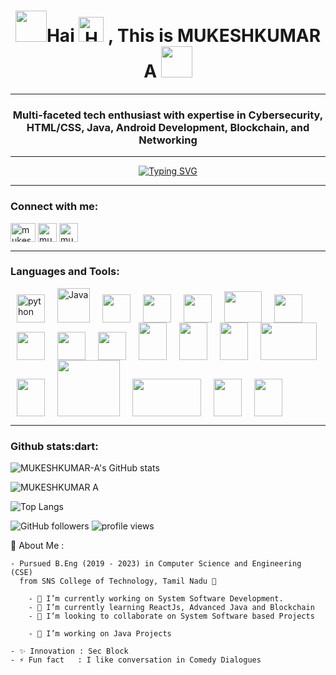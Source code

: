 <h1 align="center"><img src="https://user-images.githubusercontent.com/74038190/213844263-a8897a51-32f4-4b3b-b5c2-e1528b89f6f3.png" width="50px" />Hai <img src="https://user-images.githubusercontent.com/74038190/216120981-b9507c36-0e04-4469-8e27-c99271b45ba5.png" alt="Handshake" width="40" /> , This is MUKESHKUMAR A <img src="https://user-images.githubusercontent.com/74038190/213844263-a8897a51-32f4-4b3b-b5c2-e1528b89f6f3.png" width="50px" /></h1>

---
<h3 align="center">Multi-faceted tech enthusiast with expertise in Cybersecurity, HTML/CSS, Java, Android Development, Blockchain, and Networking</h3>

---

<p align="center">
<a href="https://git.io/typing-svg"><img src="https://readme-typing-svg.herokuapp.com?font=Fira+Code&pause=1000&center=true&vCenter=true&width=500&height=45&lines=I+am+a+Android+App+Developer;I+am+also+a+Web+Developer;Always+Learning+a+new+Technology+" alt="Typing SVG" /></a>
</p>

---
<h3 align="left">Connect with me:</h3>
<p align="left">
<a href="https://linkedin.com/in/mukeshkumaranandan" target="blank"><img align="center" src="https://cdn.worldvectorlogo.com/logos/linkedin-icon-2.svg" alt="mukeshkumaranandan" height="30" width="40" /></a><a ref="https://linkedin.com/in/mukeshkumaranandan" target="blank">
<img  align="center" height="30" width="30" src="https://cdn.worldvectorlogo.com/logos/instagram-2016-5.svg" alt="mukeshkumar_2001"></a><a ref="https://linkedin.com/in/mukeshkumaranandan" target="blank">
<img  align="center" height="30" width="30" src="https://cdn.worldvectorlogo.com/logos/official-gmail-icon-2020-.svg" alt="mukeshkumar_2001"></a>
</p>

---

<h3 align="left">Languages and Tools:</h3>
<p>
<img width="45" height="45" hspace="10"  alt="python" src="https://cdn.worldvectorlogo.com/logos/python-5.svg"/><img width="52" height="55" hspace="10" alt =" Java" src="https://cdn.worldvectorlogo.com/logos/java-4.svg"/><img width="45" height="45" hspace="10" src="https://cdn.worldvectorlogo.com/logos/c-1.svg"/><img width="45" height="45" hspace="10" src="https://cdn.worldvectorlogo.com/logos/html-1.svg"/><img width="45" height="45" hspace="10" src="https://www.vectorlogo.zone/logos/github/github-icon.svg"/><img width="60" height="50" hspace="10" src="https://cdn.worldvectorlogo.com/logos/mysql-3.svg"/><img width="45" height="45" hspace="10" src="https://cdn.worldvectorlogo.com/logos/sublime-text.svg"/><img width="45" height="45" hspace="10" src="https://cdn.worldvectorlogo.com/logos/visual-studio-code-1.svg"/><img width="45" height="45" hspace="10" src="https://2.bp.blogspot.com/-tzm1twY_ENM/XlCRuI0ZkRI/AAAAAAAAOso/BmNOUANXWxwc5vwslNw3WpjrDlgs9PuwQCLcBGAsYHQ/s1600/pasted%2Bimage%2B0.png"/><img width="45" height="45" hspace="10" src="https://cdn.worldvectorlogo.com/logos/microsoft-windows-11.svg"/><img width="45" height="60" hspace="10" src="https://cdn.worldvectorlogo.com/logos/css-3.svg"/><img width="45" height="60" hspace="10" src="https://cdn.worldvectorlogo.com/logos/react-2.svg"/><img width="45" height="60" hspace="10" src="https://cdn.worldvectorlogo.com/logos/django.svg"/><img width="90" height="60" hspace="10" src="https://cdn.worldvectorlogo.com/logos/blockchain-1.svg"/><img width="45" height="60" hspace="10" src="https://cdn.worldvectorlogo.com/logos/figma-5.svg"/><img width="100" height="90" hspace="10" src="https://snabaynetworking.com/wp-content/uploads/2020/12/what-is-computer-network-1.jpg"/><img width="110" height="60" hspace="10" src="https://t4.ftcdn.net/jpg/03/06/19/23/360_F_306192342_h3Yg5I9a4hmucy2PgH6Yyc3MR3AE4zvb.jpg"/><img width="45" height="60" hspace="10" src="https://cdn.worldvectorlogo.com/logos/linux-tux.svg"/><img width="45" height="60" hspace="10" src="https://cdn.worldvectorlogo.com/logos/firebase-1.svg"/>

</p>

---
<h3>Github stats:dart:</h3>

![MUKESHKUMAR-A's GitHub stats](https://github-readme-stats.vercel.app/api?username=MUKESHKUMAR-A&show_icons=true&theme=radical)

<img align="center" src="https://github-readme-streak-stats.herokuapp.com/?user=MUKESHKUMAR-A" alt="MUKESHKUMAR A" />

![Top Langs](https://github-readme-stats.vercel.app/api/top-langs/?username=MUKESHKUMAR-A&size_weight=0.5&count_weight=0.5)
 
![GitHub followers](https://img.shields.io/github/followers/MUKESHKUMAR-A?label=Follow&style=social)
<img alt = "profile views" src="https://komarev.com/ghpvc/?username=MUKESHKUMAR-A&color=brightgreen">  



🎨 About Me :

	- Pursued B.Eng (2019 - 2023) in Computer Science and Engineering (CSE) 
	  from SNS College of Technology, Tamil Nadu 🏫
	  
		- 🔭 I’m currently working on System Software Development.
		- 🌱 I’m currently learning ReactJs, Advanced Java and Blockchain
		- 👯 I’m looking to collaborate on System Software based Projects

		- 🐍 I’m working on Java Projects

	- ✨ Innovation : Sec Block
	- ⚡ Fun fact   : I like conversation in Comedy Dialogues
